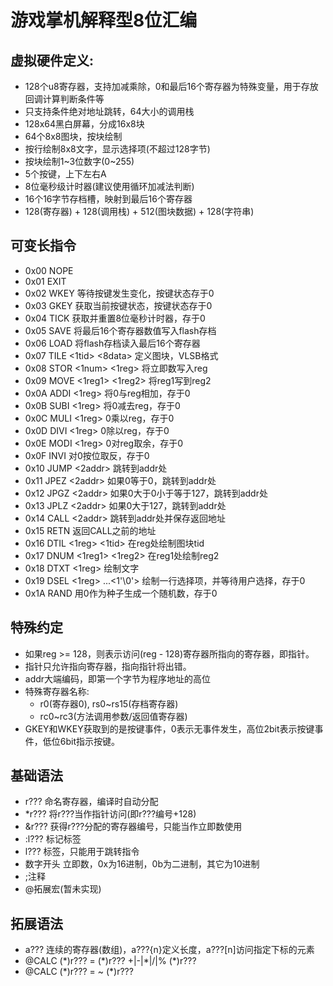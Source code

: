 # 游戏掌机解释型8位汇编

## 虚拟硬件定义:
* 128个u8寄存器，支持加减乘除，0和最后16个寄存器为特殊变量，用于存放回调计算判断条件等
* 只支持条件绝对地址跳转，64大小的调用栈
* 128x64黑白屏幕，分成16x8块
* 64个8x8图块，按块绘制
* 按行绘制8x8文字，显示选择项(不超过128字节)
* 按块绘制1~3位数字(0~255)
* 5个按键，上下左右A
* 8位毫秒级计时器(建议使用循环加减法判断)
* 16个16字节存档槽，映射到最后16个寄存器
* 128(寄存器) + 128(调用栈) + 512(图块数据) + 128(字符串)

## 可变长指令
* 0x00 NOPE
* 0x01 EXIT
* 0x02 WKEY 等待按键发生变化，按键状态存于0
* 0x03 GKEY 获取当前按键状态，按键状态存于0
* 0x04 TICK 获取并重置8位毫秒计时器，存于0
* 0x05 SAVE 将最后16个寄存器数值写入flash存档
* 0x06 LOAD 将flash存档读入最后16个寄存器
* 0x07 TILE <1tid> <8data> 定义图块，VLSB格式
* 0x08 STOR <1num> <1reg> 将立即数写入reg
* 0x09 MOVE <1reg1> <1reg2> 将reg1写到reg2
* 0x0A ADDI <1reg> 将0与reg相加，存于0
* 0x0B SUBI <1reg> 将0减去reg，存于0
* 0x0C MULI <1reg> 0乘以reg，存于0
* 0x0D DIVI <1reg> 0除以reg，存于0
* 0x0E MODI <1reg> 0对reg取余，存于0
* 0x0F INVI 对0按位取反，存于0
* 0x10 JUMP <2addr> 跳转到addr处
* 0x11 JPEZ <2addr> 如果0等于0，跳转到addr处
* 0x12 JPGZ <2addr> 如果0大于0小于等于127，跳转到addr处
* 0x13 JPLZ <2addr> 如果0大于127，跳转到addr处
* 0x14 CALL <2addr> 跳转到addr处并保存返回地址
* 0x15 RETN 返回CALL之前的地址
* 0x16 DTIL <1reg> <1tid> 在reg处绘制图块tid
* 0x17 DNUM <1reg1> <1reg2> 在reg1处绘制reg2
* 0x18 DTXT <1reg> <Nstr> 绘制文字
* 0x19 DSEL <1reg> <Nstr>...<1'\0'> 绘制一行选择项，并等待用户选择，存于0
* 0x1A RAND 用0作为种子生成一个随机数，存于0

## 特殊约定
* 如果reg >= 128，则表示访问(reg - 128)寄存器所指向的寄存器，即指针。
* 指针只允许指向寄存器，指向指针将出错。
* addr大端编码，即第一个字节为程序地址的高位
* 特殊寄存器名称:
  * r0(寄存器0), rs0~rs15(存档寄存器)
  * rc0~rc3(方法调用参数/返回值寄存器)
* GKEY和WKEY获取到的是按键事件，0表示无事件发生，高位2bit表示按键事件，低位6bit指示按键。

## 基础语法
* r??? 命名寄存器，编译时自动分配
* \*r??? 将r???当作指针访问(即r???编号+128)
* &r??? 获得r???分配的寄存器编号，只能当作立即数使用
* :l??? 标记标签
* l??? 标签，只能用于跳转指令
* 数字开头 立即数，0x为16进制，0b为二进制，其它为10进制
* ;注释
* @拓展宏(暂未实现)

## 拓展语法
* a??? 连续的寄存器(数组)，a???{n}定义长度，a???[n]访问指定下标的元素
* @CALC (\*)r??? = (\*)r??? +|-|\*|/|% (\*)r???
* @CALC (\*)r??? = ~ (\*)r???
